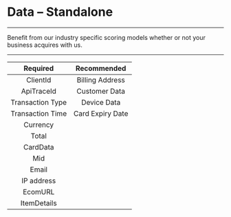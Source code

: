 # Data – Standalone

---

Benefit from our industry specific scoring models whether or not your business acquires with us.

---

|      Required      |              Recommended               |
|:------------------:|:--------------------------------------:|
|      ClientId      |            Billing Address             |
|     ApiTraceId     |             Customer Data              |
|  Transaction Type  |              Device Data               |
|  Transaction Time  |             Card Expiry Date           |
|      Currency      |                                        |
|       Total        |                                        |
|      CardData      |                                        |
|        Mid         |                                        |
|       Email        |                                        |
|     IP address     |                                        |
|      EcomURL       |                                        |
|     ItemDetails    |                                        |

